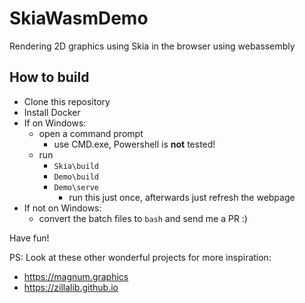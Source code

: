 # SkiaWasmDemo

Rendering 2D graphics using Skia in the browser using webassembly

## How to build

* Clone this repository
* Install Docker
* If on Windows:
  * open a command prompt 
    - use CMD.exe, Powershell is **not** tested!
  * run
    * `Skia\build`
    * `Demo\build`
    * `Demo\serve`
      - run this just once, afterwards just refresh the webpage
* If not on Windows:
  * convert the batch files to `bash` and send me a PR :)

Have fun!

PS: Look at these other wonderful projects for more inspiration: 
* https://magnum.graphics
* https://zillalib.github.io

